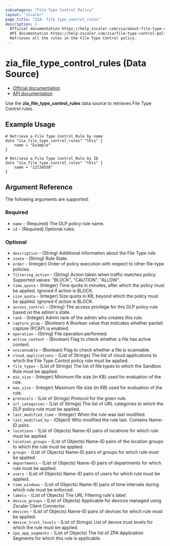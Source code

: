 ```yaml
---
subcategory: "File Type Control Policy"
layout: "zscaler"
page_title: "ZIA: file_type_control_rules"
description: |-
  Official documentation https://help.zscaler.com/zia/about-file-type-control
  API documentation https://help.zscaler.com/zia/file-type-control-policy#/fileTypeRules-post
  Retrieves all the rules in the File Type Control policy.
---
```


# zia_file_type_control_rules (Data Source)

* [Official documentation](https://help.zscaler.com/zia/about-file-type-control)
* [API documentation](https://help.zscaler.com/zia/file-type-control-policy#/fileTypeRules-post)

Use the **zia_file_type_control_rules** data source to retrieves File Type Control rules.

## Example Usage

```hcl
# Retrieve a File Type Control Rule by name
data "zia_file_type_control_rules" "this" {
    name = "Example"
}
```

```hcl
# Retrieve a File Type Control Rule by ID
data "zia_file_type_control_rules" "this" {
    name = "12134558"
}
```

## Argument Reference

The following arguments are supported:

### Required

* `name` - (Required) The DLP policy rule name.
* `id` - (Required) Optional rules.

### Optional

* `description` - (String) Additional information about the File Type rule.
* `state` - (String) Rule State.
* `order` - (Integer) Order of policy execution with respect to other file-type policies.
* `filtering_action` - (String) Action taken when traffic matches policy. Supported values: "BLOCK", "CAUTION", "ALLOW".
* `time_quota` - (Integer) Time quota in minutes, after which the policy must be applied. Ignored if action is BLOCK.
* `size_quota` - (Integer) Size quota in KB, beyond which the policy must be applied. Ignored if action is BLOCK.
* `access_control` - (String) The access privilege for this DLP policy rule based on the admin's state.
* `rank` - (Integer) Admin rank of the admin who creates this rule.
* `capture_pcap` - (Boolean) A Boolean value that indicates whether packet capture (PCAP) is enabled.
* `operation` - (String) File operation performed.
* `active_content` - (Boolean) Flag to check whether a file has active content.
* `unscannable` - (Boolean) Flag to check whether a file is scannable.
* `cloud_applications` - (List of Strings) The list of cloud applications to which the File Type Control policy rule must be applied.
* `file_types` - (List of Strings) The list of file types to which the Sandbox Rule must be applied.
* `min_size` - (Integer) Minimum file size (in KB) used for evaluation of the rule.
* `max_size` - (Integer) Maximum file size (in KB) used for evaluation of the rule.
* `protocols` - (List of Strings) Protocol for the given rule.
* `url_categories` - (List of Strings) The list of URL categories to which the DLP policy rule must be applied.
* `last_modified_time` - (Integer) When the rule was last modified.
* `last_modified_by` - (Object) Who modified the rule last. Contains Name-ID pairs.
* `locations` - (List of Objects) Name-ID pairs of locations for which rule must be applied.
* `location_groups` - (List of Objects) Name-ID pairs of the location groups to which the rule must be applied.
* `groups` - (List of Objects) Name-ID pairs of groups for which rule must be applied.
* `departments` - (List of Objects) Name-ID pairs of departments for which rule must be applied.
* `users` - (List of Objects) Name-ID pairs of users for which rule must be applied.
* `time_windows` - (List of Objects) Name-ID pairs of time intervals during which rule must be enforced.
* `labels` - (List of Objects) The URL Filtering rule's label.
* `device_groups` - (List of Objects) Applicable for devices managed using Zscaler Client Connector.
* `devices` - (List of Objects) Name-ID pairs of devices for which rule must be applied.
* `device_trust_levels` - (List of Strings) List of device trust levels for which the rule must be applied.
* `zpa_app_segments` - (List of Objects) The list of ZPA Application Segments for which this rule is applicable.
